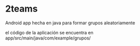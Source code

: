 # 2teams
Android app hecha en java para formar grupos aleatoriamente

el código de la aplicación se encuentra en app/src/main/java/com/example/grupos/
